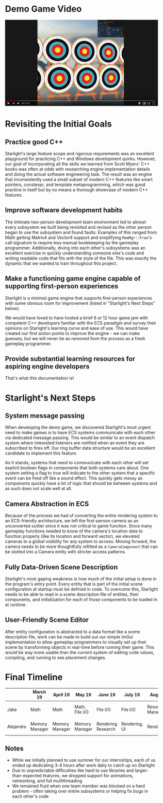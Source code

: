 # Demo Game Video

[![](thumbnail.png)](https://www.youtube.com/watch?v=MLHeKwBP6Fg)

# Revisiting the Initial Goals

## Practice good C++

Starlight's large feature scope and rigorous requirements was an excellent playground for practicing C++ and Windows development quirks. However, our goal of incorporating all the skills we learned from Scott Myers' C++ books was often at odds with researching engine implementation details and doing the actual software engineering task. The result was an engine that inconsistently used a small subset of modern C++ features like smart pointers, constexpr, and template metaprogramming, which was good practice in itself but by no means a thorough showcase of modern C++ features.

## Improve software development habits

The intimate two-person development team environment led to almost every subsystem we built being revisited and revised as the other person began to use the subsystem and found faults. Examples of this ranged from Math getting Matrix4 and Vector4 support and simplifying `MemMgr::Free`'s call signature to require less manual bookkeeping by the gameplay programmer. Additionally, diving into each other's subsystems was an excellent exercise in quickly understanding someone else's code and writing readable code that fits with the style of the file. This was exactly the dynamic that we wanted to train throughout this project. 

## Make a functioning game engine capable of supporting first-person experiences

Starlight is a minimal game engine that supports first-person experiences with some obvious room for improvement (listed in "Starlight's Next Steps" below).

We would have loved to have hosted a brief 6 or 12 hour game jam with competent C++ developers familiar with the ECS paradigm and survey their opinions on Starlight's learning curve and ease of use. This would have created our first action points to improve the engine - we can make guesses, but we will never be as removed from the process as a fresh gameplay programmer.

## Provide substantial learning resources for aspiring engine developers

That's what this documentation is!

# Starlight's Next Steps

## System message passing

When developing the demo game, we discovered Starlight's most urgent need to make games is to have ECS systems communicate with each other via dedicated message passing. This would be similar to an event dispatch system where interested listeners are notified when an event they are subscribed to fires off. Our ring buffer data structure would be an excellent candidate to implement this feature. 

As it stands, systems that need to communicate with each other will set explicit boolean flags in components that both systems care about. One system setting a flag to true will indicate to the other system that a specific event can be fired off like a sound effect. This quickly gets messy as components quickly have a lot of logic that should be between systems and as such does not scale well at all.

## Camera Abstraction in ECS

Because of the process we had of converting the entire rendering system to an ECS-friendly architecture, we left the first-person camera as an unconverted outlier since it was not critical to game function. Since many gameplay functions needed to know of the camera's location data to function properly (like its location and forward vector), we elevated cameras to a global visibility for any system to access. Moving forward, the camera needs to be more thoughtfully refitted as a `CameraComponent` that can be slotted into a Camera entity with stricter access patterns.

## Fully Data-Driven Scene Description

Starlight's most gaping weakness is how much of the initial setup is done in the program's entry point. Every entity that is part of the initial scene configuration at startup must be defined in code. To overcome this, Starlight needs to be able to read in a scene description file of entities, their components, and initialization for each of those components to be loaded in at runtime.

## User-Friendly Scene Editor

After entity configuration is abstracted to a data format like a scene description file, work can be made to build out our simple ImGui implementation to allow gameplay programmers to visually set up their scene by transforming objects in real-time before running their game. This would be way more usable than the current system of editing code values, compiling, and running to see placement changes.

# Final Timeline
|           | March 19 | April 19 | May 19 | June 19 | July 19 | Aug 19 | Sept 19 | Oct 19 | Nov 19 | Dec 19 | Jan 20 | Feb 20 | March 20 |
|-----------|----------|----------|--------|---------|---------|--------|---------|--------|--------|--------|--------|--------|----------|
| Jake      | Math     | Math |Math, File I/O|File I/O|File I/O|Resource Manager|Resource Manager|ECS     |ECS     |ECS     | Input, Audio | Audio, Rendering |ECS, Demo Game|
| Alejandro | Memory Manager | Memory Manager | Memory Manager | Rendering Research | Rendering, UI | Rendering | Rendering | Rendering | Collision Research | Collision Detection | Port Rendering to ECS | Port Rendering to ECS | Port Collisions to ECS|

## Notes

* While we initially planned to use summer for our internships, each of us ended up dedicating 3-4 hours after work daily to catch up on Starlight
* Due to unpredictable difficulties like hard to use libraries and larger-than-expected features, we dropped support for animations, networking, and full multithreading
* We remained fluid when one team member was blocked on a hard problem - often taking over entire subsystems or helping fix bugs in each other's code